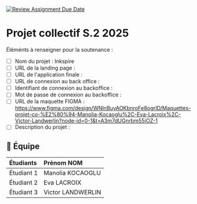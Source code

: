 [![Review Assignment Due Date](https://classroom.github.com/assets/deadline-readme-button-22041afd0340ce965d47ae6ef1cefeee28c7c493a6346c4f15d667ab976d596c.svg)](https://classroom.github.com/a/F_6McqTJ)

# Projet collectif S.2 2025

Éléménts à renseigner pour la soutenance :

- [ ] Nom du projet : Inkspire
- [ ] URL de la landing page :
- [ ] URL de l'application finale :
- [ ] URL de connexion au back office :
- [ ] Identifiant de connexion au backoffice :
- [ ] Mot de passe de connexion au backoffice :
- [ ] URL de la maquette FIGMA : https://www.figma.com/design/WNlnBuyAOKbnroFe8ogrlD/Maquettes-projet-co-%E2%80%94-Manolia-Kocaoglu%2C-Eva-Lacroix%2C-Victor-Landwerlin?node-id=0-1&t=A3m7dUGnrbm55iOZ-1
- [ ] Description du projet :

## 🚀 Équipe

| Étudiants    | Prénom NOM  |
| :----------- | :---------- |
| Étudiant 1   | Manolia KOCAOGLU |
| Étudiant 2   | Eva LACROIX |
| Étudiant 3   | Victor LANDWERLIN |
